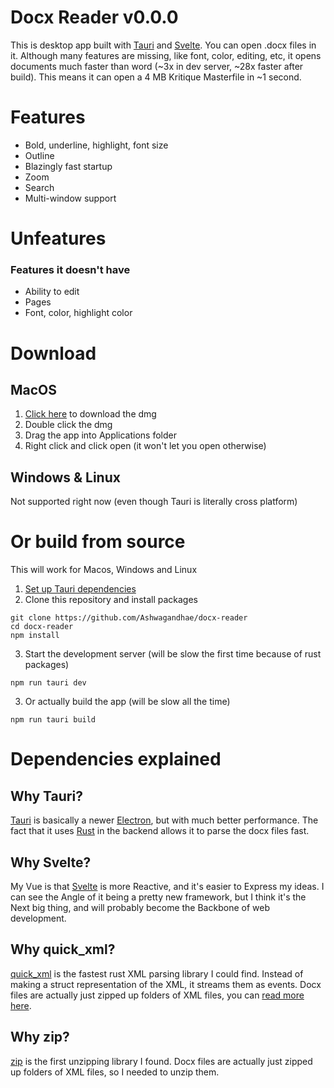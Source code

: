# Docx Reader v0.0.0

This is desktop app built with [Tauri](https://tauri.studio) and [Svelte](https://svelte.dev). You can open .docx files in it. Although many features are missing, like font, color, editing, etc, it opens documents much faster than word (~3x in dev server, ~28x faster after build). This means it can open a 4 MB Kritique Masterfile in ~1 second.

# Features

- Bold, underline, highlight, font size
- Outline
- Blazingly fast startup
- Zoom
- Search
- Multi-window support

# Unfeatures

### Features it doesn't have

- Ability to edit
- Pages
- Font, color, highlight color

# Download

## MacOS

1. [Click here](<https://ashwagandhae.github.io/docx-reader/Docx Reader_0.1.0_x64.dmg>) to download the dmg
2. Double click the dmg
3. Drag the app into Applications folder
4. Right click and click open (it won't let you open otherwise)

## Windows & Linux

Not supported right now (even though Tauri is literally cross platform)

# Or build from source

This will work for Macos, Windows and Linux

1. [Set up Tauri dependencies](https://tauri.studio/v1/guides/getting-started/prerequisites/)
2. Clone this repository and install packages

```
git clone https://github.com/Ashwagandhae/docx-reader
cd docx-reader
npm install
```

3. Start the development server (will be slow the first time because of rust packages)

```
npm run tauri dev
```

3. Or actually build the app (will be slow all the time)

```
npm run tauri build
```

# Dependencies explained

## Why Tauri?

[Tauri](https://tauri.studio) is basically a newer [Electron](https://www.electronjs.org/), but with much better performance. The fact that it uses [Rust](https://www.rust-lang.org/) in the backend allows it to parse the docx files fast.

## Why Svelte?

My Vue is that [Svelte](https://svelte.dev) is more Reactive, and it's easier to Express my ideas. I can see the Angle of it being a pretty new framework, but I think it's the Next big thing, and will probably become the Backbone of web development.

## Why quick_xml?

[quick_xml](https://docs.rs/quick-xml/latest/quick_xml/) is the fastest rust XML parsing library I could find. Instead of making a struct representation of the XML, it streams them as events. Docx files are actually just zipped up folders of XML files, you can [read more here](https://www.toptal.com/xml/an-informal-introduction-to-docx).

## Why zip?

[zip](https://docs.rs/zip/latest/zip/) is the first unzipping library I found. Docx files are actually just zipped up folders of XML files, so I needed to unzip them.
